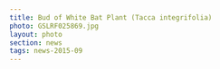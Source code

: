 ```yaml
---
title: Bud of White Bat Plant (Tacca integrifolia) 
photo: GSLRF025869.jpg 
layout: photo 
section: news 
tags: news-2015-09 
---
```

